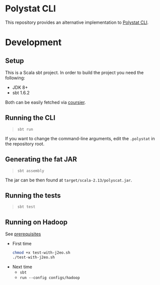 # Polystat CLI
This repository provides an alternative implementation to [Polystat CLI](https://github.com/polystat/polystat).

# Development
## Setup
This is a Scala sbt project. In order to build the project you need the following:
  * JDK 8+
  * sbt 1.6.2

Both can be easily fetched via [coursier](https://get-coursier.io/docs/overview). 

## Running the CLI
> `sbt run`

If you want to change the command-line arguments, edit the `.polystat` in the repository root.

## Generating the fat JAR
> `sbt assembly`

The jar can be then found at `target/scala-2.13/polyscat.jar`.

## Running the tests
> `sbt test`

## Running on Hadoop

See [prerequisites](https://github.com/br4ch1st0chr0n3/j2eo#usage)

* First time
  ```sh
  chmod +x test-with-j2eo.sh
  ./test-with-j2eo.sh
  ```
* Next time
  * `sbt`
  * `run --config configs/hadoop`